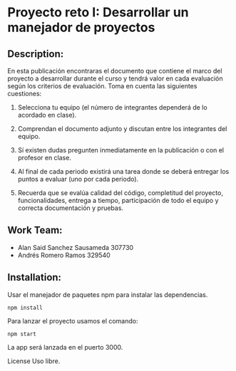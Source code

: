 # Proyecto reto I: Desarrollar un manejador de proyectos

## Description:
En esta publicación encontraras el documento que contiene el marco del proyecto a desarrollar durante el curso y tendrá valor en cada evaluación según los criterios de evaluación. Toma en cuenta las siguientes cuestiones:

1) Selecciona tu equipo (el número de integrantes dependerá de lo acordado en clase).

2) Comprendan el documento adjunto y discutan entre los integrantes del equipo.

3) Sí existen dudas pregunten inmediatamente en la publicación o con el profesor en clase.

4) Al final de cada periodo existirá una tarea donde se deberá entregar los puntos a evaluar (uno por cada periodo).

5) Recuerda que se evalúa calidad del código, completitud del proyecto, funcionalidades, entrega a tiempo, participación de todo el equipo y correcta documentación y pruebas.


## Work Team:
* Alan Said Sanchez Sausameda 307730
* Andrés Romero Ramos 329540

## Installation: 

Usar el manejador de paquetes npm para instalar las dependencias.
```
npm install
```
Para lanzar el proyecto usamos el comando:

```
npm start
```

La app será lanzada en el puerto 3000.

License
Uso libre. 
